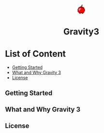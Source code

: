 <div align="center">
    <img src="apple.png" width="32" />
    <h1>
        Gravity3
    </h1>
</div>

# List of Content
- [Getting Started](#getting-started)
- [What and Why Gravity 3](#what-and-why-gravity-3)
- [License](#license)

## Getting Started

## What and Why Gravity 3


## License
